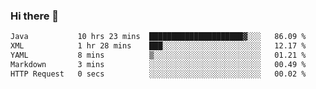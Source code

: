 ### Hi there 👋

<!--
**urzz/urzz** is a ✨ _special_ ✨ repository because its `README.md` (this file) appears on your GitHub profile.

Here are some ideas to get you started:

- 🔭 I’m currently working on ...
- 🌱 I’m currently learning ...
- 👯 I’m looking to collaborate on ...
- 🤔 I’m looking for help with ...
- 💬 Ask me about ...
- 📫 How to reach me: ...
- 😄 Pronouns: ...
- ⚡ Fun fact: ...
-->

<!--START_SECTION:waka-->

```txt
Java           10 hrs 23 mins  █████████████████████▓░░░   86.09 %
XML            1 hr 28 mins    ███░░░░░░░░░░░░░░░░░░░░░░   12.17 %
YAML           8 mins          ▒░░░░░░░░░░░░░░░░░░░░░░░░   01.21 %
Markdown       3 mins          ░░░░░░░░░░░░░░░░░░░░░░░░░   00.49 %
HTTP Request   0 secs          ░░░░░░░░░░░░░░░░░░░░░░░░░   00.02 %
```

<!--END_SECTION:waka-->
